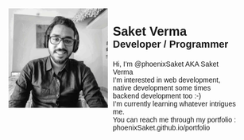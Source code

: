 <!-- <img src="https://raw.githubusercontent.com/phoenixSaket/saketVerma/master/saketverma/src/Images/InstaBG3.png" alt="Banner" title="banner" width="100%" height="auto"> -->

<div class="" style="background: url('https://raw.githubusercontent.com/phoenixSaket/saketVerma/master/saketverma/src/Images/InstaBG3.png'); width: 100%;
    height: 300px;
    background-position: center;
    background-size: cover;
    font-family: 'Cabin', sans-serif;
    background-repeat: no-repeat;">
    <div style="width: 100%; height: 100%; display: flex;">
        <div style="width: 50%; height: 100%; max-width: 200px; display:flex; justify-content: center; padding: 10px;">
            <img src="https://raw.githubusercontent.com/phoenixSaket/saketVerma/master/saketverma/src/Images/SaketVerma_BW2.jpg" alt="avatar" style="width: auto; height: 100%; max-height: 200px;">
        </div>
        <div
            style="width: 50%; height: 100%; display: flex; justify-content: center; align-items:flex-start; flex-direction: column;">
            <div style="font-size: 25px; font-weight: 700">Saket Verma</div>
            <div style="font-size: 20px; font-weight: 600">Developer / Programmer</div>
            <div style="margin-top: 20px"> Hi, I’m @phoenixSaket AKA Saket Verma</div>
            <div> I’m interested in web development, native development some times backend development too :-)</div>
            <div> I’m currently learning whatever intrigues me.</div>
            <div> You can reach me through my portfolio : phoenixSaket.github.io/portfolio</div>
        </div>
    </div>
</div>
<!---
- 👋 Hi, I’m @phoenixSaket AKA Saket Verma
- 👀 I’m interested in web development, native development some times backend development too :-)
- 🌱 I’m currently learning whatever intrigues me.
- 📫 You can reach me through my portfolio : phoenixSaket.github.io/portfolio
--->
<!---
phoenixSaket/phoenixSaket is a ✨ special ✨ repository because its `README.md` (this file) appears on your GitHub profile.
You can click the Preview link to take a look at your changes.
--->
